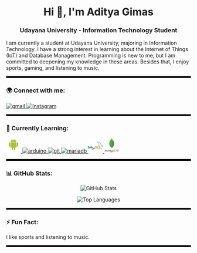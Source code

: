 <h1 align="center">Hi 👋, I'm Aditya Gimas</h1> 
<h3 align="center">Udayana University - Information Technology Student</h3> 

<p align="left"> 
  I am currently a student at Udayana University, majoring in Information Technology. I have a strong interest in learning about the Internet of Things (IoT) and Database Management. Programming is new to me, but I am committed to deepening my knowledge in these areas. Besides that, I enjoy sports, gaming, and listening to music. 
</p>

<hr style="border: 2px solid #000000;"/>

<h3 align="left">🌍 Connect with me:</h3> 
<p align="left"> 
  <a href="mailto:tangkaskori05@gmail.com" target="blank"> 
    <img align="center" src="https://cdn.jsdelivr.net/npm/simple-icons@3.0.1/icons/gmail.svg" alt="gmail" height="30" width="40" /> 
  </a> 
  <a href="https://instagram.com/aditangkas__" target="blank"> 
    <img align="center" src="https://cdn.jsdelivr.net/npm/simple-icons@3.0.1/icons/instagram.svg" alt="Instagram" height="30" width="40" /> 
  </a> 
</p>

<hr style="border: 2px solid #000000;"/>

<h3 align="left">🌱 Currently Learning:</h3> 
<p align="left"> 
  <a href="https://developer.android.com" target="_blank" rel="noreferrer"> 
    <img src="https://raw.githubusercontent.com/devicons/devicon/master/icons/android/android-original-wordmark.svg" alt="android" width="40" height="40"/> 
  </a> 
  <a href="https://www.arduino.cc/" target="_blank" rel="noreferrer"> 
    <img src="https://cdn.worldvectorlogo.com/logos/arduino-1.svg" alt="arduino" width="40" height="40"/> 
  </a> 
  <a href="https://git-scm.com/" target="_blank" rel="noreferrer"> 
    <img src="https://www.vectorlogo.zone/logos/git-scm/git-scm-icon.svg" alt="git" width="40" height="40"/> 
  </a> 
  <a href="https://mariadb.org/" target="_blank" rel="noreferrer"> 
    <img src="https://www.vectorlogo.zone/logos/mariadb/mariadb-icon.svg" alt="mariadb" width="40" height="40"/> 
  </a> 
  <a href="https://www.mysql.com/" target="_blank" rel="noreferrer"> 
    <img src="https://raw.githubusercontent.com/devicons/devicon/master/icons/mysql/mysql-original-wordmark.svg" alt="mysql" width="40" height="40"/> 
  </a> 
  <a href="https://www.mongodb.com/" target="_blank" rel="noreferrer"> 
    <img src="https://raw.githubusercontent.com/devicons/devicon/master/icons/mongodb/mongodb-original-wordmark.svg" alt="mongodb" width="40" height="40"/> 
  </a> 
</p>

<hr style="border: 2px solid #000000;"/>

<h3 align="left">📊 GitHub Stats:</h3> 
<p align="center"> 
  <img src="https://github-readme-stats.vercel.app/api?username=AdityaGimas&show_icons=true&locale=en" alt="GitHub Stats" width="400" /> 
</p> 
<p align="center"> 
  <img src="https://github-readme-stats.vercel.app/api/top-langs?username=AdityaGimas&show_icons=true&locale=en&layout=compact" alt="Top Languages" width="400" /> 
</p>

<hr style="border: 2px solid #000000;"/>

<h3 align="left">⚡ Fun Fact:</h3> 
<p align="left">I like sports and listening to music.</p>

<hr style="border: 2px solid #000000;"/>
